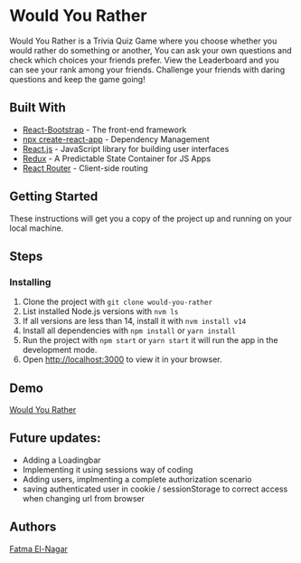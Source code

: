 # Would You Rather
Would You Rather is a Trivia Quiz Game where you choose whether you would rather do something or another, You can ask your own questions and check which choices your friends prefer.
View the Leaderboard and you can see your rank among your friends. Challenge your friends with daring questions and keep the game going!

## Built With
- [React-Bootstrap](https://react-bootstrap.github.io/) - The front-end framework
- [npx create-react-app](https://www.npmjs.com/package/npx)  - Dependency Management
- [React.js](https://reactjs.org/) - JavaScript library for building user interfaces
- [Redux](https://redux.js.org/) - A Predictable State Container for JS Apps
- [React Router](https://reactrouter.com/) - Client-side routing

## Getting Started
These instructions will get you a copy of the project up and running on your local machine.

## Steps

### Installing
1. Clone the project with
    `git clone would-you-rather`
2. List installed Node.js versions with
    `nvm ls`
3. If all versions are less than 14, install it with
    `nvm install v14`
4. Install all dependencies with
    `npm install` or `yarn install`
5. Run the project with
    `npm start` or `yarn start`
    it will run the app in the development mode.
6. Open [http://localhost:3000](http://localhost:3000) to view it in your browser.

## Demo
[Would You Rather](https://simpsons-would-you-rather.netlify.app/)

## Future updates:
- Adding a Loadingbar
- Implementing it using sessions way of coding
- Adding users, implmenting a complete authorization scenario
- saving authenticated user in cookie / sessionStorage to correct access when changing url from browser

## Authors
[Fatma El-Nagar](https://github.com/FatmaGamal/)

